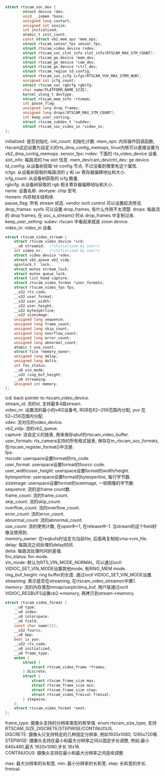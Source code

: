 ```c
struct rtscam_soc_dev {
        struct device *dev;
        void __iomem *base;
        unsigned long iostart;
        unsigned int iosize;
        int initialized;
        atomic_t init_count;
        const struct vb2_mem_ops *mem_ops;
        struct rtscam_sensor_fps sensor_fps;
        struct rtscam_video_device rvdev;
        struct rtscam_soc_slot_info slot_info[RTSCAM_MAX_STM_COUNT];
        struct rtscam_ge_device *mem_dev;
        struct rtscam_ge_device *cam_dev;
        struct rtscam_ge_device *ctrl_dev;
        struct rtscam_region td_config;
        struct rtscam_soc_icfg icfgs[RTSCAM_YUV_MAX_STRM_NUM];
        unsigned int icfg_count;
        struct rtscam_soc_rgbcfg rgbcfg;
        char name[PLATFORM_NAME_SIZE];
        kernel_ulong_t devtype;
        struct rtscam_mem_info *rtsmem;
        int pause_flag;
        unsigned long drop_frames;
        unsigned long drops[RTSCAM_MAX_STM_COUNT];
        int keep_user_setting;
        struct rtscam_subdev_t *subdev;
        struct rtscam_soc_video_in *video_in;
};
```

initialized: 是否初始化.
init_count: 初始化计数.
mem_ops: 内存操作回调函数, rtscam这边设置为自定义的rts_dma_contig_memops, linux内核可以直接设置为vb2_dma_contig_memops.
sensor_fps:
rvdev: 下面的 rts_video_device 设备.
slot_info: 每路流的 hw slot 信息.
mem_dev/cam_dev/ctrl_dev: ge device.  
td_config: 从设备树获取 td-config 节点, 不过没看到哪里有这个属性.  
icfgs: 从设备树获取的每路流的 y 和 uv 寄存器偏移地址和大小.  
icfg_count: 从设备树获取的 icfg 数量.  
rgbcfg: 从设备树获取的 rgb 相关寄存器偏移地址和大小.  
name: 设备名称.
devtype: chip 型号.  
rtsmem: 内存相关结构体.  
pause_flag: 所有 stream 状态. vendor ioctl control 可以设置起流停流.  
drop_frames: sysfs 可以设置 drop_frames, 有什么作用不太清楚.
drops: 每路流的 drop frames, 在 soc_s_stream() 时从 drop_frames 中复制过来.  
keep_user_setting:
subev: rtscam 中看起来就是 zoom device.  
video_in: video_in 设备.

```c
struct rtscam_video_stream {
	struct rtscam_video_device *icd;
	__u8 streamid;	/*initialized by user*/
	int video_nr;	/*initialized by user*/
	struct video_device *vdev;
	struct vb2_queue vb2_vidp;
	spinlock_t	lock;
	struct mutex stream_lock;
	struct mutex queue_lock;
	struct list_head capture;
	struct rtscam_video_format *user_formats;
	struct rtscam_video_fps fps;
	__u32 rts_code;
	__u32 user_format;
	__u32 user_width;
	__u32 user_height;
	__u32 bytesperline;
	__u32 sizeimage;
	unsigned long sequence;
	unsigned long frame_count;
	unsigned long skip_count;
	unsigned long overflow_count;
	unsigned long error_count;
	unsigned long abnormal_count;
	atomic_t use_count;
	struct file *memory_owner;
	unsigned long delay;
	unsigned long delta;
	int fov_status;
	__u8 vin_mode;
	__u32 ring_buf_height;
	__u8 streaming;
	unsigned int memory;
};
```

icd: back pointer to rtscam_video_device.  
stream_id: 流的id, 支持最多4路stream.  
video_nr: 设置流的最小的v4l2设备号, RGB在62~256范围内分配, yuv 在52~256范围内分配.  
vdev: 流对应的video_device.  
vb2_vidp: 流的vb2_queue.  
capture: 流自定义的链表, 用来保存qbuf的rtscam_video_buffer.  
user_formats: rts_camera支持的所有格式链表, 保存在m_rtscam_soc_formats, 在rtscam_register_format()中注册.  
fps:  
rtscode: userspace设置format的rts_code.  
user_format: userspace设置format的fourcc code.  
user_width/user_height: userspace设置format的width/height.  
bytesperline: userspace设置format的bytesperline, 每行字节数.  
sizeimage: userspace设置format的sizeimage, 一帧图像的字节数.  
sequence: 流的总frame count数.  
frame_count: 流的frame_count.  
skip_count: 流的skip_count.  
overflow_count: 流的overflow_count.  
error_count: 流的error_count.  
abnormal_count: 流的abnormal_count.  
use_count: 流的使用计数, 在open中+1, 在release中-1. 当stream的这个field好像没使用到.  
memory_owner: 在reqbufs时设定为当前file, 后面再复制给vma->vm_file.  
delay: 每路流之间处理的delay时间.  
delta: 每路流处理时间的差值.  
fov_status: fov mode.  
vin_mode: 默认为RTS_VIN_MODE_NORMAL, 可以通过ioctl VIDIOC_SET_VIN_MODE设置其他mode, 有RING_MEM mode.  
ring_buf_height: ring buffer的长度. 通过ioctl VIDIOC_SET_VIN_MODE设置.  
streaming: 表示是否在streaming, 在rtscam_video_streamon中置1.  
memory: 流的内存类型mmap/usrptr/dma_buf, 用户层通过ioctl VIDIOC_REQBUFS设置vb2->memory, 再拷贝到stream->memory.  

```c
struct rtscam_video_format {
	__u8 type;
	__u8 index;
	__u8 colorspace;
	__u8 field;
	const char name[32];
	__u32 fourcc;
	__u8 bpp;
	bool is_yuv;
	__u32 rts_code;
	__u8 initialized;
	__u8 frame_type;
	union {
		struct {
			struct rtscam_video_frame *frames;
		} discrete;
		struct {
			struct rtscam_frame_size max;
			struct rtscam_frame_size min;
			struct rtscam_frame_size step;
			struct rtscam_video_frmival frmival;
		} stepwise;
	};
	struct rtscam_video_format *next;
};
```

frame_type: 摄像头支持的分辨率类型的枚举值. enum rtscam_size_type, 支持RTSCAM_SIZE_DISCRETE/STEPWISE/CONTINUOUS.  
DISCRETE: 摄像头只支持特定的几种固定分辨率, 例如1920x1080, 1280x720等.  
STEPWISE: 摄像头支持在最小和最大分辨率之间以固定步长调整, 例如:最小 640x480,最大 1920x1080,步长 16x16.  
CONTINUOUS: 摄像头支持在最小和最大分辨率之间连续调整.

max: 最大分辨率的长和宽.
min: 最小分辨率的长和宽.
step: 长和宽的步长.
frmival:
